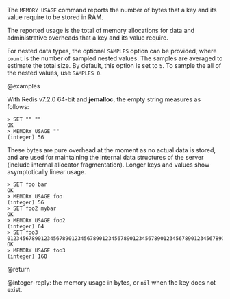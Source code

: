The `MEMORY USAGE` command reports the number of bytes that a key and its value
require to be stored in RAM.

The reported usage is the total of memory allocations for data and
administrative overheads that a key and its value require.

For nested data types, the optional `SAMPLES` option can be provided, where
`count` is the number of sampled nested values. The samples are averaged to estimate the total size.
By default, this option is set to `5`. To sample the all of the nested values, use `SAMPLES 0`.

@examples

With Redis v7.2.0 64-bit and **jemalloc**, the empty string measures as follows:

```
> SET "" ""
OK
> MEMORY USAGE ""
(integer) 56
```

These bytes are pure overhead at the moment as no actual data is stored, and are
used for maintaining the internal data structures of the server (include internal allocator fragmentation). Longer keys and
values show asymptotically linear usage.

```
> SET foo bar
OK
> MEMORY USAGE foo
(integer) 56
> SET foo2 mybar
OK
> MEMORY USAGE foo2
(integer) 64
> SET foo3 0123456789012345678901234567890123456789012345678901234567890123456789012345678901234567890123456789
OK
> MEMORY USAGE foo3
(integer) 160
```

@return

@integer-reply: the memory usage in bytes, or `nil` when the key does not exist.
